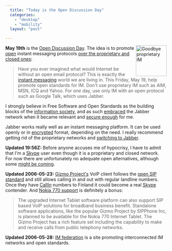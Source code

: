 ```yaml
---
  title: "Today is the Open Discussion Day"
  categories: 
    - "desktop"
    - "mobility"
  layout: "post"

---
```

<img src="https://d2vqpl3tx84ay5.cloudfront.net/goodbye_im.png" border="0" height="96" width="96" alt="Goodbye proprietary IM" title="Goodbye proprietary IM" align="right" />

__May 19th__ is the [Open Discussion Day][1]. The idea is to promote [open][2] instant messaging protocols [over the proprietary and closed ones][3]:

> Have you ever imagined what would Internet be without an open email protocol? This is exactly the [instant messaging][8] world we are living in. This Friday, May 19, help promote open standards for IM. Don't use proprietary IM such as AIM, MSN, ICQ and Yahoo. For one day, use only IM with an open protocol such as Google Talk, which uses Jabber.

I strongly believe in Free Software and Open Standards as the building blocks of the [information society][4], and as such [embraced][6] the Jabber network when it became relevant and [secure enough][5] for me.

Jabber works really well as an instant messaging platform. It can be used openly or in [encrypted][5] format, depending on the need. I really recommend getting rid of the proprietary networks and [switching to Jabber][7].

__Updated 19:56Z:__ Before anyone accuses me of hypocrisy, I have to admit that I'm a [Skype][10] user even though it is a proprietary and closed network. For now there are unfortunately no adequate open alternatives, although some [might be coming][9].

__Updated 2006-05-23:__ [Gizmo Project's][11] VoIP client follows the [open SIP standard][12] and still allows calling in and out with regular landline numbers. Once they have [CallIn][13] numbers to Finland it could become a real [Skype][10] contender. And [Nokia 770 support][14] is definitely a bonus:

> The upgraded Internet Tablet software platform can also support SIP based VoIP solutions for broadband business benefit. Standalone software applications, like the popular Gizmo Project by SIPPhone Inc, is planned to be available for the Nokia 770 Internet Tablet. The Gizmo Project has a rich feature set including the capability to make and receive calls from public telephony networks.

__Updated 2006-05-28:__ [IM federation][15] is a site promoting interconnected IM networks and open standards.

[1]: http://ploum.frimouvy.org/?2006/04/06/103-may-19th-the-open-discussion-day-19-mai
[2]: http://www.jabber.org/about/overview.shtml
[3]: http://digg.com/technology/Friday_is_Open_Discussion_Day_,_For_One_Day_Use_Only_Open_Protocal_IM
[4]: http://en.wikipedia.org/wiki/Information_society
[5]: http://bergie.iki.fi/blog/securing-instant-messaging/
[6]: http://bergie.iki.fi/about/contact/
[7]: http://www.deepdarc.com/2006/05/19/full-time-jabber/
[8]: http://en.wikipedia.org/wiki/Instant_messaging
[9]: http://antecipate.blogspot.com/2006/05/voice-services-use-cases.html
[10]: http://www.skype.com/
[11]: http://www.gizmoproject.com/
[12]: http://freebies.about.com/od/freeservices/a/gizmo.htm
[13]: http://www.gizmoproject.com/call-in.php
[14]: http://press.nokia.com/PR/200605/1051308_5.html
[15]: http://www.imfederation.com/
